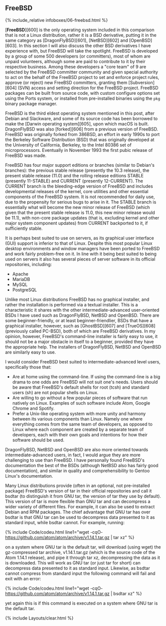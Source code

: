 ## FreeBSD
{% include_relative infoboxes/06-freebsd.html %}

[**FreeBSD**][600] is the only operating system included in this comparison that is not a Linux distribution, rather it is a BSD derivative, putting it in the same category as [DragonFlyBSD][601], [NetBSD][602] and [OpenBSD][603]. In this section I will also discuss the other BSD derivatives I have experience with, but FreeBSD will take the spotlight. FreeBSD is developed by a group of some 500 developers (or committers), most of whom are unpaid volunteers, although some are paid to contribute to it by their respective business. Among these developers a "core team" of 9 are selected by the FreeBSD committer community and given special authority to act on the behalf of the FreeBSD project to set and enforce project rules, approve (or reject) new FreeBSD committers, granting them [Subversion][604] (SVN) access and setting direction for the FreeBSD project. FreeBSD packages can be built from source code, with custom configure options set using the Ports system, or installed from pre-installed binaries using the `pkg` binary package manager.

FreeBSD is the third eldest operating system mentioned in this post, after Debian and Slackware, and some of its source code has been borrowed to make the [Darwin operating system][605], upon which macOS is built. DragonFlyBSD was also [forked][606] from a previous version of FreeBSD. FreeBSD was originally forked from 386BSD, an effort in early 1990s to port the Berkeley Software Distribution (BSD) that was originally developed at the University of California, Berkeley, to the Intel 80386 set of microprocessors. Eventually in November 1993 the first pubic release of FreeBSD was made.

FreeBSD has four major support editions or branches (similar to Debian's branches): the previous stable release (presently the 10.3 release), the present stable release (11.0) and the rolling release editions STABLE (presently 11-STABLE) and CURRENT (presently 12-CURRENT). The CURRENT branch is the bleeding-edge version of FreeBSD and includes developmental releases of the kernel, core utilities and other essential components of the FreeBSD system. It is not recommended for daily use, due to the propensity for serious bugs to arise in it. The STABLE branch is essentially what will become the new minor release of FreeBSD (which given that the present stable release is 11.0, this new minor release would be 11.1), with non-core package updates (that is, excluding kernel and other major system component updates) from CURRENT backported to it, if sufficiently stable.

It is perhaps best suited to use on servers, as its graphical user interface (GUI) support is inferior to that of Linux. Despite this most popular Linux desktop environments and window managers have been ported to FreeBSD and work fairly problem-free on it. In line with it being best suited to being used on servers it also has several pieces of server software in its official repositories, including:

* Apache
* MariaDB
* MySQL
* PostgreSQL

Unlike most Linux distributions FreeBSD has no graphical installer, and rather the installation is performed via a textual installer. This is a characteristic it shares with the other intermediate-advanced user-oriented BSDs I have used such as DragonFlyBSD, NetBSD and OpenBSD. There are some beginner-friendly, or at least beginner-friendlier, BSDs that have a graphical installer, however, such as [GhostBSD][607] and [TrueOS][608] (previously called PC-BSD), both of which are FreeBSD derivatives. In my opinion, however, FreeBSD's command-line installer is fairly easy to use, it should not be a major obstacle in itself to a beginner, provided they have the appropriate help. The installers of DragonFlyBSD, NetBSD and OpenBSD are similarly easy to use. 

I would consider FreeBSD best suited to intermediate-advanced level users, specifically those that:

* Are at home using the command-line. If using the command-line is a big drama to one odds are FreeBSD will not suit one's needs. Users should be aware that FreeBSD's default shells for root (tcsh) and standard users (sh) are not popular shells on Linux. 
* Are willing to go without a few popular pieces of software that run natively on Linux. Examples of such software include Atom, Google Chrome and Spotify.
* Prefer a Unix-like operating system with more unity and harmony between its various components than Linux. Namely one where everything comes from the same team of developers, as opposed to Linux where each component are created by a separate team of developers, each with their own goals and intentions for how their software should be used. 

DragonFlyBSD, NetBSD and OpenBSD are also more oriented towards intermediate-advanced users, in fact, I would argue they are more challenging to use than FreeBSD. I have personally found FreeBSD's documentation the best of the BSDs (although NetBSD also has fairly good documentation), and similar in quality and comprehensibility to Gentoo Linux's documentation.

Many Linux distributions provide (often in an optional, not pre-installed package) FreeBSD's version of tar in their official repositories and call it bsdtar (to distinguish it from GNU tar, the version of tar they use by default). This version of tar is more flexible than GNU tar and can decompress a wider variety of different files. For example, it can also be used to extract Debian and RPM packages. The chief advantage that GNU tar has over bsdtar is that GNU tar can be used to decompress data presented to it as standard input, while bsdtar cannot. For example, running:

{% include Code/codeu.html line1="wget -cqO- https://github.com/atom/atom/archive/v1.14.1.tar.gz | tar xz" %}

on a system where GNU tar is the default tar, will download (using wget) the gz-compressed tar archive, v1.14.1.tar.gz (which is the source code of the Atom 1.14.1 release), and pipe it through tar xz, decompressing the data as it is downloaded. This will work as GNU tar (or just tar for short) can decompress data presented to it as standard input. Likewise, as bsdtar cannot compress from standard input the following command will fail and exit with an error:

{% include Code/codeu.html line1="wget -cqO- https://github.com/atom/atom/archive/v1.14.1.tar.gz | bsdtar xz" %}

yet again this is if this command is executed on a system where GNU tar is the default tar. 

{% include Layouts/clear.html %}
